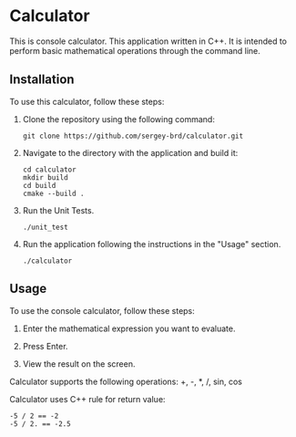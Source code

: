 # Calculator

This is console calculator. This application written in C++. It is intended to perform basic mathematical operations through the command line.

## Installation

To use this calculator, follow these steps:

1. Clone the repository using the following command:

    ```
    git clone https://github.com/sergey-brd/calculator.git
    ```

2. Navigate to the directory with the application and build it:

    ```
    cd calculator
    mkdir build
    cd build
    cmake --build .
    ```

3. Run the Unit Tests.

    ```
    ./unit_test
    ```

4. Run the application following the instructions in the "Usage" section.

    ```
    ./calculator
    ```

## Usage

To use the console calculator, follow these steps:

1. Enter the mathematical expression you want to evaluate.

2. Press Enter.

3. View the result on the screen.

Calculator supports the following operations: +, -, *, /, sin, cos

Calculator uses C++ rule for return value:

    -5 / 2 == -2
    -5 / 2. == -2.5
